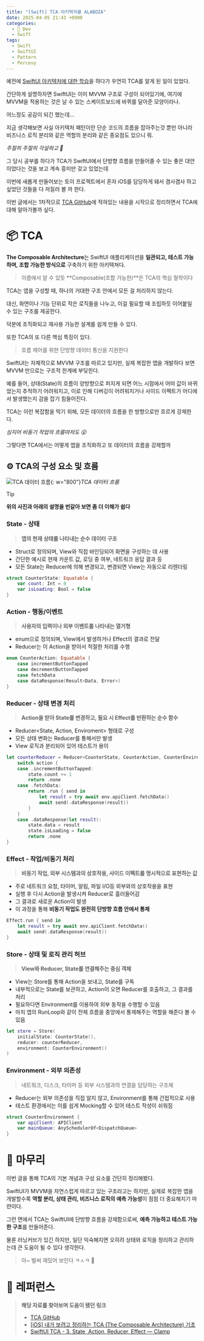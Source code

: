 ```yaml
---
title: "[Swift] TCA 아키텍처를 ALABOZA"
date: 2025-04-05 21:43 +0900
categories:
  - 🍎 Dev
  - Swift
tags:
  - Swift
  - SwiftUI
  - Pattern
  - Percevy
---
```

예전에 [SwiftUI 아키텍처에 대한 학습](https://0hooni.github.io/posts/MVVM-%EC%95%84%ED%82%A4%ED%85%8D%EC%B2%98-%ED%8C%A8%ED%84%B4-(1%ED%83%84-%EC%9D%B4%ED%95%B4%ED%95%98%EA%B8%B0)/)을 하다가 우연히 TCA를 알게 된 일이 있었다. 

간단하게 설명하자면 SwiftUI는 이미 MVVM 구조로 구성이 되어있기에, 여기에 MVVM을 적용하는 것은 날 수 있는 스케이트보드에 바퀴를 달아준 모양이라나. 

어느정도 공감이 되긴 했는데...

지금 생각해보면 사실 아키텍처 패턴이란 단순 코드의 흐름을 잡아주는것 뿐만 아니라 비즈니스 로직 분리와 같은 역할의 분리와 같은 중요점도 있으니 뭐.

_주절히 주절히 각설하고 👻_

그 당시 공부를 하다가 TCA가 SwiftUI에서 단방향 흐름을 만들어줄 수 있는 좋은 대안이었다는 것을 보고 계속 흥미만 갖고 있었는데

이번에 새롭게 만들어보는 토이 프로젝트에서 혼자 iOS를 담당하게 돼서 겸사겸사 하고 싶었던 것들을 다 저질러 볼 까 한다.

이번 글에서는 1차적으로 [TCA GitHub](https://github.com/pointfreeco/swift-composable-architecture)에 적혀있는 내용을 시작으로 정리하면서 TCA에 대해 알아가볼까 싶다.

# 📦 TCA

**The Composable Architecture**는 SwiftUI 애플리케이션을 **일관되고, 테스트 가능하며, 조합 가능한 방식으로** 구축하기 위한 아키텍쳐다.

> 이름에서 알 수 있듯 **Composable(조합 가능한)**은 TCA의 핵심 철학이다

TCA는 앱을 구성할 때, 하나의 거대한 구조 안에서 모든 걸 처리하지 않는다.

대신, 화면이나 기능 단위로 작은 로직들을 나누고, 이걸 필요할 때 조립하듯 이어붙일 수 있는 구조를 제공한다.

덕분에 조직화되고 재사용 가능한 설계를 쉽게 만들 수 있다.

또한 TCA의 또 다른 핵심 특징이 있다.

> 흐름 제어를 위한 단방향 데이터 통신을 지원한다

SwiftUI는 자체적으로 MVVM 구조를 따르고 있지만, 실제 복잡한 앱을 개발하다 보면 MVVM 만으로는 구조적 한계에 부딪힌다. 

예를 들어, 상태(State)의 흐름이 양방향으로 퍼지게 되면 어느 시점에서 어떠 값이 바뀌었는지 추적하기 어려워지고, 이로 인해 디버깅이 어려워지거나 사이드 이펙트가 어디에서 발생했는지 감을 잡기 힘들어진다.

TCA는 이런 복잡함을 막기 위해, 모든 데이터의 흐름을 한 방향으로만 흐르게 강제한다. 

_심지어 비동기 작업의 흐름마저도 😮_

그렇다면 TCA에서는 어떻게 앱을 조직화하고 또 데이터의 흐름을 강제할까

## ⚙️ TCA의 구성 요소 및 흐름

![TCA 데이터 흐름](assets/img/post/2025/04_05_TCA_데이터_흐름.png){: w="800"}_TCA 데이터 흐름_

> [!TIP]
> **위의 사진과 아래의 설명을 번갈아 보면 좀 더 이해가 쉽다**


### State - 상태
> **앱의 현재 상태를 나타내는 순수 데이터 구조**

- Struct로 정의되며, View와 직접 바인딩되어 화면을 구성하는 데 사용
- 간단한 예시로 현재 카운트 값, 로딩 중 여부, 네트워크 응답 결과 등
- 모든 State는 Reducer에 의해 변경되고, 변경되면 View는 자동으로 리렌더링

```swift
struct CounterState: Equatable {
    var count: Int = 0
    var isLoading: Bool = false
}
```

### Action - 행동/이벤트
> **사용자의 입력이나 외부 이벤트를 나타내는 열거형**

- enum으로 정의되며, View에서 발생하거나 Effect의 결과로 전달
- Reducer는 이 Action을 받아서 적절한 처리를 수행

```swift
enum CounterAction: Equatable {
    case incrementButtonTapped
    case decrementButtonTapped
    case fetchData
    case dataResponse(Result<Data, Error>)
}
```

### Reducer - 상태 변경 처리
> **Action을 받아 State를 변경하고, 필요 시 Effect를 반환하는 순수 함수**

- Reducer<State, Action, Enviroment> 형태로 구성
- 모든 상태 변화는 Reducer를 통해서만 발생
- View 로직과 분리되어 있어 테스트가 용이

```swift
let counterReducer = Reducer<CounterState, CounterAction, CounterEnvironment> { state, action, env in
    switch action {
    case .incrementButtonTapped:
        state.count += 1
        return .none
    case .fetchData:
        return .run { send in
            let result = try await env.apiClient.fetchData()
            await send(.dataResponse(result))
        }
    }
    case .dataResponse(let result):
	    state.data = result
	    state.isLoading = false
	    return .none
}
```

### Effect - 작업/비동기 처리
> **비동기 작업, 외부 시스템과의 상호작용, 사이드 이펙트를 명시적으로 표현하는 값**

- 주로 네트워크 요청, 타이머, 알림, 파일 I/O등 외부와의 상호작용을 표현
- 실행 후 다시 Action을 발생시켜 Reducer로 흘러들어감
- 그 결과로 새로운 Action이 발생
- 이 과정을 통해 **비동기 작업도 완전히 단방향 흐름 안에서 통제**

```swift
Effect.run { send in
	let result = try await env.apiClient.fetchData()
	await send(.dataResponse(result))
}
```

### Store - 상태 및 로직 관리 허브
> **View와 Reducer, State를 연결해주는 중심 객체**

- View는 Store를 통해 Action을 보내고, State를 구독
- 내부적으로는 State를 보관하고, Action이 오면 Reducer를 호출하고, 그 결과를 처리
- 필요하다면 Environment를 이용하여 외부 동작을 수행할 수 있음
- 마치 앱의 RunLoop와 같이 전체 흐름을 중앙에서 통제해주는 역할을 해준다 볼 수 있음

```swift
let store = Store(
    initialState: CounterState(),
    reducer: counterReducer,
    environment: CounterEnvironment()
)
```

### Environment - 외부 의존성
> 네트워크, 디스크, 타이머 등 외부 시스템과의 연결을 담당하는 구조체

- Reducer는 외부 의존성을 직접 알지 않고, Environment를 통해 간접적으로 사용
- 테스트 환경에서는 이를 쉽게 Mocking할 수 있어 테스트 작성이 쉬워짐

```swift
struct CounterEnvironment {
    var apiClient: APIClient
    var mainQueue: AnySchedulerOf<DispatchQueue>
}
```

# 🏁 마무리
이번 글을 통해 TCA의 기본 개념과 구성 요소를 간단히 정리해봤다. 

SwiftUI가 MVVM을 자연스럽게 따르고 있는 구조라고는 하지만, 실제로 복잡한 앱을 개발할수록 **역할 분리, 상태 관리, 비즈니스 로직의 예측 가능성**이 점점 더 중요해지기 마련이다.

그런 면에서 TCA는 SwiftUI에 단방향 흐름을 강제함으로써, **예측 가능하고 테스트 가능한 구조**를 만들어준다. 

물론 러닝커브가 있긴 하지만, 일단 익숙해지면 오히려 상태와 로직을 정리하고 관리하는데 큰 도움이 될 수 있다 생각한다.

> 아~ 벌써 재밌어 보인다 ㅋㅅㅋ 🤩

# 🔗 레퍼런스
> **해당 자료를 찾아보며 도움이 됐던 링크**
>- [TCA GitHub](https://github.com/pointfreeco/swift-composable-architecture)
>- [[iOS] 내가 보려고 정리하는 TCA (The Composable Architecture) 기초](https://mini-min-dev.tistory.com/320)
>- [SwiftUI TCA - 3. State, Action, Reducer, Effect — Clamp](https://clamp-coding.tistory.com/516)